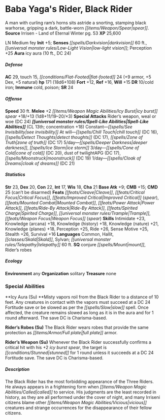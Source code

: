 ﻿---
cssclass: [monsters]
title1: Baba Yaga's Rider, Black Rider
desc_short: A man with curling ram's horns sits astride a snorting, stamping black
  warhorse, gripping a dark, battle-worn spear.
title2: Black Rider
CR: 13
sources:
- name: Irrisen - Land of Eternal Winter
  page: 53
  link: http://paizo.com/products/btpy8w7f?Pathfinder-Campaign-Setting-Irrisen-Land-of-Eternal-Winter
XP: 25600
alignment: LN
size: Medium
type: fey
initiative:
  bonus: 5
senses:
  darkvision: 60
  low-light vision: true
auras:
- name: icy aura
  radius: 10
  DC: 24
AC:
  AC: 29
  touch: 15
  flat_footed: 24
  components:
    armor: 9
    dex: 5
    natural: 5
HP:
  HP: 171
  long: 18d6+108
saves:
  fort: 12
  ref: 16
  will: 15
DR:
- amount: 10
  weakness: cold iron
immunities:
- cold
- poison
SR: 24
speeds:
  base: 30
attacks:
  melee:
  - - text: +2 icy burst spear +18/+13 (1d8+11/19-20/×3)
      entries:
      - - damage: 1d8+11
          crit_range: 19-20
          crit_multiplier: 3
      attack: +2 icy burst spear
      bonus:
      - 18
      - 13
  special:
  - Rider's weapon
  - weal or woe (DC 24)
spell_like_abilities:
  entries:
  - name: see invisibility
    source: default
    freq: Constant
  - name: chill touch
    source: default
    freq: At will
    DC: 16
  - name: detect thoughts
    source: default
    freq: At will
    DC: 17
  - name: zone of truth
    source: default
    freq: At will
    DC: 17
  - name: deeper darkness
    source: default
    freq: 5/day
  - name: ice storm
    source: default
    freq: 5/day
  - name: cone of cold
    source: default
    freq: 3/day
    DC: 20
  - superscripts:
    - APG
    name: dust of twilight
    source: default
    freq: 3/day
    DC: 17
  - superscripts:
    - APG
    name: moonstruck
    source: default
    freq: 3/day
    DC: 19
  - superscripts:
    - APG
    name: cloak of dreams
    source: default
    freq: 1/day
    DC: 21
  sources:
  - name: default
    CL: 13
    concentration: 18
ability_scores:
  STR: 23
  DEX: 20
  CON: 22
  INT: 17
  WIS: 18
  CHA: 21
BAB: 9
CMB: 15
CMD: 25
CMD_other: can't be disarmed
feats:
- name: Cleave
- name: Critical Focus
- name: Improved Critical (spear)
- name: Mounted Combat
- name: Power Attack
- name: Ride-By Attack
- name: Spirited Charge
- name: Trample
- name: Weapon Focus (spear)
skills:
  Intimidate: 23
  Knowledge (arcana): 18
  Knowledge (history): 18
  Knowledge (nature): 21
  Knowledge (planes): 18
  Perception: 25
  Ride: 26
  Sense Motive: 25
  Stealth: 26
  Survival: 16
languages:
- Common
- Hallit
- Skald
- Sylvan
- telepathy 60 ft.
special_qualities:
- conjure mount
- Rider's robes
ecology:
  environment: any
  organization: solitary
  treasure_type: none
special_abilities:
  Icy Aura (Su): Misty vapors roil from the Black Rider to a distance of 10 feet.
    Any creatures in contact with the vapors must succeed at a DC 24 Fortitude save
    or be slowed as per the slow spell. Once affected, the creature remains slowed
    as long as it is in the aura and for 1 round afterward. The save DC is Charisma-based.
  Rider's Robes (Su): The Black Rider wears robes that provide the same protection
    as full plate armor.
  Rider's Weapon (Su): Whenever the Black Rider successfully confirms a critical hit
    with his +2 icy burst spear, the target is stunned for 1 round unless it succeeds
    at a DC 24 Fortitude save. The save DC is Charisma-based.
desc_long: The Black Rider has the most forbidding appearance of the Three Riders.
  He always appears in a frightening form when called to service. His judgments are
  the least recorded in history, as they are all performed under the cover of night,
  and many Irriseni citizens blame other vicious creatures and strange occurrences
  for the disappearance of their fellow citizens.

---

# Baba Yaga's Rider, Black Rider
A man with curling ram’s horns sits astride a snorting, stamping black warhorse, gripping a dark, battle-worn _[[items/Weapon/Spear|spear]]_.
**Source** Irrisen - Land of Eternal Winter pg. 53
**XP** 25,600

LN Medium fey
**Init** +5; **Senses** _[[spells/Darkvision|darkvision]]_ 60 ft., _[[universal monster rules/Low-Light Vision|low-light vision]]_; Perception +25
**Aura** icy aura (10 ft., DC 24)

##### Defense

**AC** 29, touch 15, _[[conditions/Flat-Footed|flat-footed]]_ 24 (+9 armor, +5 Dex, +5 natural)
**hp** 171 (18d6+108)
**Fort** +12, **Ref** +16, **Will** +15
**DR** 10/cold iron; **Immune** cold, poison; **SR** 24

##### Offense
**Speed** 30 ft.
**Melee** +2 _[[items/Weapon Magic Abilities/Icy Burst|icy burst]]_ _spear_ +18/+13 (1d8+11/19–20/×3)
**Special Attacks** Rider’s weapon, weal or woe (DC 24)
**_[[universal monster rules/Spell-Like Abilities|Spell-Like Abilities]]_** (CL 13th; concentration +18)
Constant—_[[spells/See Invisibility|see invisibility]]_
At will—_[[spells/Chill Touch|chill touch]]_ (DC 16), _[[spells/Detect Thoughts|detect thoughts]]_ (DC 17), _[[spells/Zone of Truth|zone of truth]]_ (DC 17)
5/day—_[[spells/Deeper Darkness|deeper darkness]]_, _[[spells/Ice Storm|ice storm]]_
3/day—_[[spells/Cone of Cold|cone of cold]]_ (DC 20), dust of twilightAPG (DC 17), _[[spells/Moonstruck|moonstruck]]_ (DC 19)
1/day—_[[spells/Cloak of Dreams|cloak of dreams]]_ (DC 21)

##### Statistics
**Str** 23, **Dex** 20, **Con** 22, **Int** 17, **Wis** 18, **Cha** 21
**Base Atk** +9; **CMB** +15; **CMD** 25 (can’t be disarmed)
**Feats** _[[feats/Cleave|Cleave]]_, _[[feats/Critical Focus|Critical Focus]]_, _[[feats/Improved Critical|Improved Critical]]_ (_spear_), _[[feats/Mounted Combat|Mounted Combat]]_, _[[feats/Power Attack|Power Attack]]_, _[[feats/Ride-By Attack|Ride-By Attack]]_, _[[feats/Spirited Charge|Spirited Charge]]_, _[[universal monster rules/Trample|Trample]]_, _[[feats/Weapon Focus|Weapon Focus]]_ (_spear_)
**Skills** Intimidate +23, Knowledge (arcana) +18, Knowledge (history) +18, Knowledge (nature) +21, Knowledge (planes) +18, Perception +25, Ride +26, Sense Motive +25, Stealth +26, Survival +16
**Languages** Common, Hallit, _[[classes/Skald|Skald]]_, Sylvan; _[[universal monster rules/Telepathy|telepathy]]_ 60 ft.
**SQ** conjure _[[spells/Mount|mount]]_, Rider’s robes

##### Ecology

**Environment** any
**Organization** solitary
**Treasure** none

### Special Abilities

**Icy Aura (Su) **Misty vapors roil from the Black Rider to a distance of 10 feet. Any creatures in contact with the vapors must succeed at a DC 24 Fortitude save or be slowed as per the _[[spells/Slow|slow]]_ spell. Once affected, the creature remains slowed as long as it is in the aura and for 1 round afterward. The save DC is Charisma-based.

**Rider’s Robes (Su)** The Black Rider wears robes that provide the same protection as _[[items/Armor/Full plate|full plate]]_ armor.

**Rider’s Weapon (Su)** Whenever the Black Rider successfully confirms a critical hit with his +2 _icy burst_ _spear_, the target is _[[conditions/Stunned|stunned]]_ for 1 round unless it succeeds at a DC 24 Fortitude save. The save DC is Charisma-based.

##### Description

The Black Rider has the most forbidding appearance of the Three Riders. He always appears in a frightening form when _[[items/Weapon Magic Abilities/Called|called]]_ to service. His judgments are the least recorded in history, as they are all performed under the cover of night, and many Irriseni citizens blame other _[[items/Weapon Magic Abilities/Vicious|vicious]]_ creatures and strange occurrences for the disappearance of their fellow citizens.